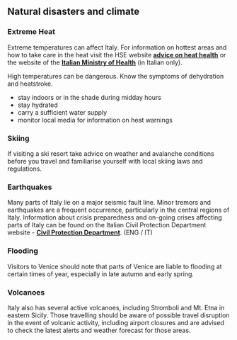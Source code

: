 ## Natural disasters and climate

### **Extreme Heat**

Extreme temperatures can affect Italy. For information on hottest areas and how to take care in the heat visit the HSE website [**advice on heat health**](https://about.hse.ie/news/keep-cool-hse-shares-guidance-to-stay-safe-during-high-temperatures/) or the website of the [**Italian Ministry of Health**](https://www.salute.gov.it/portale/caldo/homeCaldo.jsp) (in Italian only).

High temperatures can be dangerous. Know the symptoms of dehydration and heatstroke.

* stay indoors or in the shade during midday hours
* stay hydrated
* carry a sufficient water supply
* monitor local media for information on heat warnings

### **Skiing**

If visiting a ski resort take advice on weather and avalanche conditions before you travel and familiarise yourself with local skiing laws and regulations.

### **Earthquakes**

Many parts of Italy lie on a major seismic fault line. Minor tremors and earthquakes are a frequent occurrence, particularly in the central regions of Italy. Information about crisis preparedness and on-going crises affecting parts of Italy can be found on the Italian Civil Protection Department website - [**Civil Protection Department**](https://www.protezionecivile.gov.it/en/%23). (ENG / IT)

### **Flooding**

Visitors to Venice should note that parts of Venice are liable to flooding at certain times of year, especially in late autumn and early spring.

### **Volcanoes**

Italy also has several active volcanoes, including Stromboli and Mt. Etna in eastern Sicily. Those travelling should be aware of possible travel disruption in the event of volcanic activity, including airport closures and are advised to check the latest alerts and weather forecast for those areas.